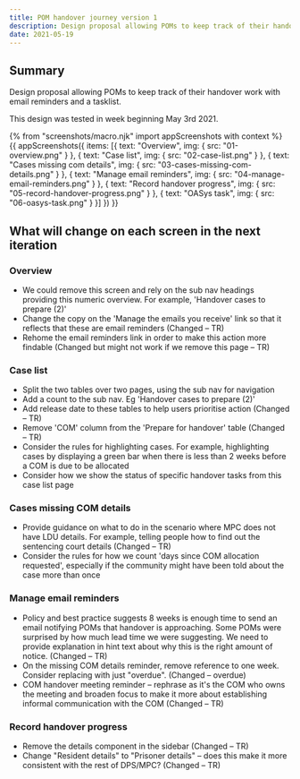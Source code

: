 ```yaml
---
title: POM handover journey version 1
description: Design proposal allowing POMs to keep track of their handover work with email reminders and a tasklist.
date: 2021-05-19
---
```


## Summary

Design proposal allowing POMs to keep track of their handover work with email reminders and a tasklist.

This design was tested in week beginning May 3rd 2021.


{% from "screenshots/macro.njk" import appScreenshots with context %}
{{ appScreenshots({
  items: [{
      text: "Overview",
      img: { src: "01-overview.png" }
    }, {
      text: "Case list",
      img: { src: "02-case-list.png" }
    }, {
      text: "Cases missing com details",
      img: { src: "03-cases-missing-com-details.png" }
    }, {
      text: "Manage email reminders",
      img: { src: "04-manage-email-reminders.png" }
    }, {
      text: "Record handover progress",
      img: { src: "05-record-handover-progress.png" }
    }, {
      text: "OASys task",
      img: { src: "06-oasys-task.png" }
    }]
}) }}

## What will change on each screen in the next iteration

### Overview

* We could remove this screen and rely on the sub nav headings providing this numeric overview. For example, 'Handover cases to prepare (2)'
* Change the copy on the 'Manage the emails you receive' link so that it reflects that these are email reminders (Changed – TR)
* Rehome the email reminders link in order to make this action more findable (Changed but might not work if we remove this page – TR)

### Case list

* Split the two tables over two pages, using the sub nav for navigation
* Add a count to the sub nav. Eg 'Handover cases to prepare (2)'
* Add release date to these tables to help users prioritise action (Changed – TR)
* Remove 'COM' column from the 'Prepare for handover' table (Changed – TR)
* Consider the rules for highlighting cases. For example, highlighting cases by displaying a green bar when there is less than 2 weeks before a COM is due to be allocated
* Consider how we show the status of specific handover tasks from this case list page


### Cases missing COM details

* Provide guidance on what to do in the scenario where MPC does not have LDU details. For example, telling people how to find out the sentencing court details (Changed – TR)
* Consider the rules for how we count 'days since COM allocation requested', especially if the community might have been told about the case more than once  

### Manage email reminders

* Policy and best practice suggests 8 weeks is enough time to send an email notifying POMs that handover is approaching. Some POMs were surprised by how much lead time we were suggesting. We need to provide explanation in hint text about why this is the right amount of notice. (Changed – TR)
* On the missing COM details reminder, remove reference to one week. Consider replacing with just "overdue". (Changed – overdue)
* COM handover meeting reminder – rephrase as it's the COM who owns the meeting and broaden focus to make it more about establishing informal communication with the COM (Changed – TR)

### Record handover progress

* Remove the details component in the sidebar (Changed – TR)
* Change "Resident details" to "Prisoner details" – does this make it more consistent with the rest of DPS/MPC? (Changed – TR)